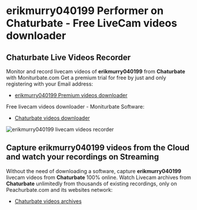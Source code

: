 # erikmurry040199 Performer on Chaturbate - Free LiveCam videos downloader

## Chaturbate Live Videos Recorder

Monitor and record livecam videos of **erikmurry040199** from **Chaturbate** with Moniturbate.com
Get a premium trial for free by just and only registering with your Email address:
* [erikmurry040199 Premium videos downloader](https://moniturbate.com/request-demo-licence-key.html)

Free livecam videos downloader - Moniturbate Software:
* [Chaturbate videos downloader](https://moniturbate.com/moniturbate-download-software.html)

![erikmurry040199 livecam videos recorder](https://peachurnet.com/templates/moniturbate-software.png)


## Capture erikmurry040199 videos from the Cloud and watch your recordings on Streaming

Without the need of downloading a software, capture **erikmurry040199** livecam videos from **Chaturbate** 100% online.
Watch Livecam archives from **Chaturbate** unlimitedly from thousands of existing recordings, only on Peachurbate.com and its websites network:
* [Chaturbate videos archives](https://peachurnet.com/)